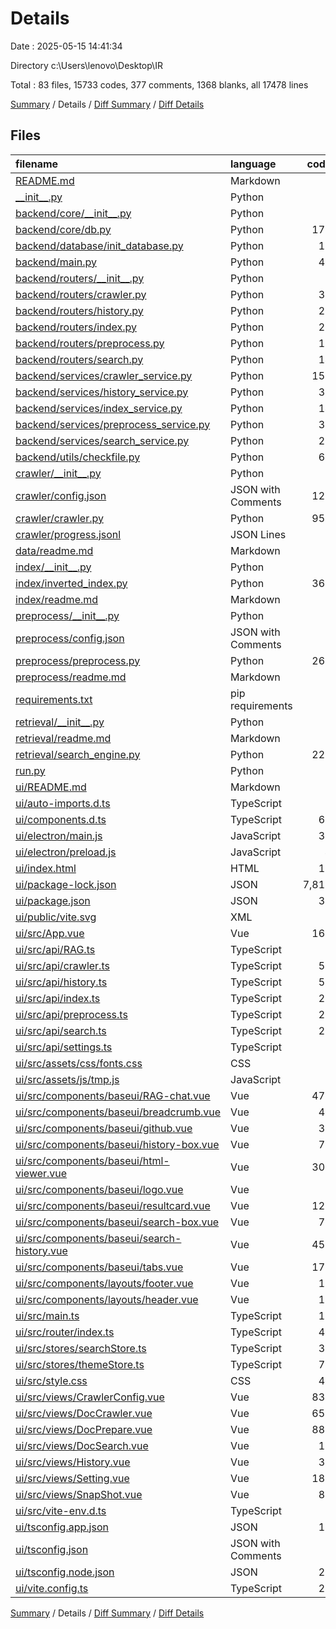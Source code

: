 # Details

Date : 2025-05-15 14:41:34

Directory c:\\Users\\lenovo\\Desktop\\IR

Total : 83 files,  15733 codes, 377 comments, 1368 blanks, all 17478 lines

[Summary](results.md) / Details / [Diff Summary](diff.md) / [Diff Details](diff-details.md)

## Files
| filename | language | code | comment | blank | total |
| :--- | :--- | ---: | ---: | ---: | ---: |
| [README.md](/README.md) | Markdown | 2 | 0 | 1 | 3 |
| [\_\_init\_\_.py](/__init__.py) | Python | 0 | 0 | 1 | 1 |
| [backend/core/\_\_init\_\_.py](/backend/core/__init__.py) | Python | 0 | 0 | 1 | 1 |
| [backend/core/db.py](/backend/core/db.py) | Python | 172 | 4 | 41 | 217 |
| [backend/database/init\_database.py](/backend/database/init_database.py) | Python | 19 | 0 | 3 | 22 |
| [backend/main.py](/backend/main.py) | Python | 44 | 4 | 15 | 63 |
| [backend/routers/\_\_init\_\_.py](/backend/routers/__init__.py) | Python | 0 | 0 | 1 | 1 |
| [backend/routers/crawler.py](/backend/routers/crawler.py) | Python | 33 | 0 | 9 | 42 |
| [backend/routers/history.py](/backend/routers/history.py) | Python | 22 | 3 | 5 | 30 |
| [backend/routers/index.py](/backend/routers/index.py) | Python | 22 | 0 | 4 | 26 |
| [backend/routers/preprocess.py](/backend/routers/preprocess.py) | Python | 17 | 0 | 4 | 21 |
| [backend/routers/search.py](/backend/routers/search.py) | Python | 14 | 3 | 5 | 22 |
| [backend/services/crawler\_service.py](/backend/services/crawler_service.py) | Python | 155 | 9 | 33 | 197 |
| [backend/services/history\_service.py](/backend/services/history_service.py) | Python | 39 | 0 | 4 | 43 |
| [backend/services/index\_service.py](/backend/services/index_service.py) | Python | 14 | 0 | 5 | 19 |
| [backend/services/preprocess\_service.py](/backend/services/preprocess_service.py) | Python | 30 | 0 | 8 | 38 |
| [backend/services/search\_service.py](/backend/services/search_service.py) | Python | 27 | 1 | 7 | 35 |
| [backend/utils/checkfile.py](/backend/utils/checkfile.py) | Python | 64 | 9 | 16 | 89 |
| [crawler/\_\_init\_\_.py](/crawler/__init__.py) | Python | 1 | 0 | 0 | 1 |
| [crawler/config.json](/crawler/config.json) | JSON with Comments | 121 | 0 | 0 | 121 |
| [crawler/crawler.py](/crawler/crawler.py) | Python | 954 | 164 | 241 | 1,359 |
| [crawler/progress.jsonl](/crawler/progress.jsonl) | JSON Lines | 3 | 0 | 1 | 4 |
| [data/readme.md](/data/readme.md) | Markdown | 3 | 0 | 0 | 3 |
| [index/\_\_init\_\_.py](/index/__init__.py) | Python | 1 | 0 | 0 | 1 |
| [index/inverted\_index.py](/index/inverted_index.py) | Python | 369 | 60 | 92 | 521 |
| [index/readme.md](/index/readme.md) | Markdown | 1 | 0 | 0 | 1 |
| [preprocess/\_\_init\_\_.py](/preprocess/__init__.py) | Python | 1 | 0 | 0 | 1 |
| [preprocess/config.json](/preprocess/config.json) | JSON with Comments | 7 | 0 | 0 | 7 |
| [preprocess/preprocess.py](/preprocess/preprocess.py) | Python | 267 | 44 | 81 | 392 |
| [preprocess/readme.md](/preprocess/readme.md) | Markdown | 5 | 0 | 0 | 5 |
| [requirements.txt](/requirements.txt) | pip requirements | 0 | 0 | 1 | 1 |
| [retrieval/\_\_init\_\_.py](/retrieval/__init__.py) | Python | 1 | 0 | 0 | 1 |
| [retrieval/readme.md](/retrieval/readme.md) | Markdown | 1 | 0 | 0 | 1 |
| [retrieval/search\_engine.py](/retrieval/search_engine.py) | Python | 227 | 29 | 54 | 310 |
| [run.py](/run.py) | Python | 3 | 0 | 1 | 4 |
| [ui/README.md](/ui/README.md) | Markdown | 3 | 0 | 3 | 6 |
| [ui/auto-imports.d.ts](/ui/auto-imports.d.ts) | TypeScript | 3 | 6 | 2 | 11 |
| [ui/components.d.ts](/ui/components.d.ts) | TypeScript | 65 | 6 | 2 | 73 |
| [ui/electron/main.js](/ui/electron/main.js) | JavaScript | 36 | 0 | 8 | 44 |
| [ui/electron/preload.js](/ui/electron/preload.js) | JavaScript | 4 | 1 | 1 | 6 |
| [ui/index.html](/ui/index.html) | HTML | 13 | 0 | 1 | 14 |
| [ui/package-lock.json](/ui/package-lock.json) | JSON | 7,817 | 0 | 1 | 7,818 |
| [ui/package.json](/ui/package.json) | JSON | 36 | 0 | 1 | 37 |
| [ui/public/vite.svg](/ui/public/vite.svg) | XML | 1 | 0 | 0 | 1 |
| [ui/src/App.vue](/ui/src/App.vue) | Vue | 164 | 0 | 25 | 189 |
| [ui/src/api/RAG.ts](/ui/src/api/RAG.ts) | TypeScript | 0 | 0 | 1 | 1 |
| [ui/src/api/crawler.ts](/ui/src/api/crawler.ts) | TypeScript | 54 | 0 | 6 | 60 |
| [ui/src/api/history.ts](/ui/src/api/history.ts) | TypeScript | 52 | 0 | 5 | 57 |
| [ui/src/api/index.ts](/ui/src/api/index.ts) | TypeScript | 23 | 0 | 3 | 26 |
| [ui/src/api/preprocess.ts](/ui/src/api/preprocess.ts) | TypeScript | 23 | 0 | 3 | 26 |
| [ui/src/api/search.ts](/ui/src/api/search.ts) | TypeScript | 26 | 0 | 4 | 30 |
| [ui/src/api/settings.ts](/ui/src/api/settings.ts) | TypeScript | 0 | 0 | 1 | 1 |
| [ui/src/assets/css/fonts.css](/ui/src/assets/css/fonts.css) | CSS | 9 | 0 | 1 | 10 |
| [ui/src/assets/js/tmp.js](/ui/src/assets/js/tmp.js) | JavaScript | 0 | 0 | 1 | 1 |
| [ui/src/components/baseui/RAG-chat.vue](/ui/src/components/baseui/RAG-chat.vue) | Vue | 479 | 4 | 72 | 555 |
| [ui/src/components/baseui/breadcrumb.vue](/ui/src/components/baseui/breadcrumb.vue) | Vue | 44 | 0 | 13 | 57 |
| [ui/src/components/baseui/github.vue](/ui/src/components/baseui/github.vue) | Vue | 37 | 0 | 7 | 44 |
| [ui/src/components/baseui/history-box.vue](/ui/src/components/baseui/history-box.vue) | Vue | 76 | 0 | 11 | 87 |
| [ui/src/components/baseui/html-viewer.vue](/ui/src/components/baseui/html-viewer.vue) | Vue | 303 | 0 | 47 | 350 |
| [ui/src/components/baseui/logo.vue](/ui/src/components/baseui/logo.vue) | Vue | 3 | 0 | 0 | 3 |
| [ui/src/components/baseui/resultcard.vue](/ui/src/components/baseui/resultcard.vue) | Vue | 127 | 0 | 9 | 136 |
| [ui/src/components/baseui/search-box.vue](/ui/src/components/baseui/search-box.vue) | Vue | 77 | 0 | 14 | 91 |
| [ui/src/components/baseui/search-history.vue](/ui/src/components/baseui/search-history.vue) | Vue | 452 | 4 | 70 | 526 |
| [ui/src/components/baseui/tabs.vue](/ui/src/components/baseui/tabs.vue) | Vue | 170 | 1 | 30 | 201 |
| [ui/src/components/layouts/footer.vue](/ui/src/components/layouts/footer.vue) | Vue | 11 | 0 | 1 | 12 |
| [ui/src/components/layouts/header.vue](/ui/src/components/layouts/header.vue) | Vue | 11 | 0 | 2 | 13 |
| [ui/src/main.ts](/ui/src/main.ts) | TypeScript | 12 | 0 | 3 | 15 |
| [ui/src/router/index.ts](/ui/src/router/index.ts) | TypeScript | 44 | 1 | 7 | 52 |
| [ui/src/stores/searchStore.ts](/ui/src/stores/searchStore.ts) | TypeScript | 36 | 1 | 3 | 40 |
| [ui/src/stores/themeStore.ts](/ui/src/stores/themeStore.ts) | TypeScript | 77 | 2 | 9 | 88 |
| [ui/src/style.css](/ui/src/style.css) | CSS | 41 | 2 | 8 | 51 |
| [ui/src/views/CrawlerConfig.vue](/ui/src/views/CrawlerConfig.vue) | Vue | 832 | 0 | 75 | 907 |
| [ui/src/views/DocCrawler.vue](/ui/src/views/DocCrawler.vue) | Vue | 659 | 3 | 111 | 773 |
| [ui/src/views/DocPrepare.vue](/ui/src/views/DocPrepare.vue) | Vue | 888 | 9 | 109 | 1,006 |
| [ui/src/views/DocSearch.vue](/ui/src/views/DocSearch.vue) | Vue | 11 | 0 | 1 | 12 |
| [ui/src/views/History.vue](/ui/src/views/History.vue) | Vue | 37 | 0 | 5 | 42 |
| [ui/src/views/Setting.vue](/ui/src/views/Setting.vue) | Vue | 183 | 1 | 35 | 219 |
| [ui/src/views/SnapShot.vue](/ui/src/views/SnapShot.vue) | Vue | 80 | 0 | 16 | 96 |
| [ui/src/vite-env.d.ts](/ui/src/vite-env.d.ts) | TypeScript | 5 | 2 | 0 | 7 |
| [ui/tsconfig.app.json](/ui/tsconfig.app.json) | JSON | 16 | 1 | 0 | 17 |
| [ui/tsconfig.json](/ui/tsconfig.json) | JSON with Comments | 7 | 0 | 1 | 8 |
| [ui/tsconfig.node.json](/ui/tsconfig.node.json) | JSON | 20 | 2 | 3 | 25 |
| [ui/vite.config.ts](/ui/vite.config.ts) | TypeScript | 27 | 1 | 3 | 31 |

[Summary](results.md) / Details / [Diff Summary](diff.md) / [Diff Details](diff-details.md)